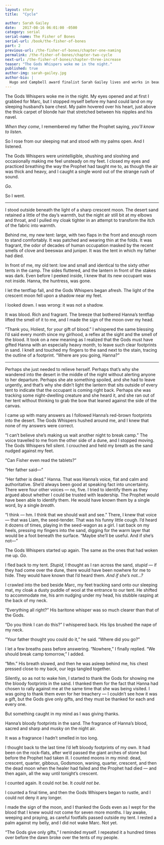 ```yaml
---
layout: story
title:  "Cycle"

author: Sarah Gailey
date:   2017-08-16 06:01:00 -0500
category: serial
serial-name: The Fisher of Bones
serial-url: /book/the-fisher-of-bones
part: 2
previous-url: /the-fisher-of-bones/chapter-one-naming
permalink: /the-fisher-of-bones/chapter-two-cycle
next-url: /the-fisher-of-bones/chapter-three-increase
teaser: "The Gods Whispers woke me in the night."
published: true
author-img: sarah-gailey.jpg
author-bio: |
  Hugo and Campbell award finalist Sarah Gailey lives and works in beautiful Portland, Oregon. Their nonfiction has been published by _Mashable_ and the _Boston Globe_, and their fiction has been published internationally. They are a regular contributor for _Tor.com_ and _Barnes & Noble_. You can find links to their work at [www.sarahgailey.com](http://www.sarahgailey.com). They tweet [@gaileyfrey](http://twitter.com/gaileyfrey).
---
```


The Gods Whispers woke me in the night. My eyes opened and at first I grabbed for Marc, but I stopped myself before my hand could land on my sleeping husband’s bare chest. My palm hovered over his heart, just above the thick carpet of blonde hair that stretched between his nipples and his navel.

*When they come*, I remembered my father the Prophet saying, *you’ll know to listen*.

So I rose from our sleeping mat and stood with my palms open. And I listened.

The Gods Whispers were unintelligible, shushing and sloshing and occasionally making me feel unsteady on my feet. I closed my eyes and practiced breathing the way the Prophet had taught me to, as though the air was thick and heavy, and I caught a single word out of the strange rush of sound.

*Go*.

So I went.

----

I stood outside beneath the light of a sharp crescent moon. The desert sand retained a little of the day’s warmth, but the night air still bit at my elbows and throat, and I pulled my cloak tighter in an attempt to transform the itch of the fabric into warmth.

Behind me, my new tent: large, with two flaps in the front and enough room to stand comfortably. It was patched and wearing thin at the folds. It was fragrant, the odor of decades of human occupation masked by the recent smells of clove and beeswax and juniper. It was the tent in which my father had died.

In front of me, my old tent: low and small and identical to the sixty other tents in the camp. The sides fluttered, and the lantern in front of the stakes was dark. Even before I peeked inside, I knew that its new occupant was not inside. Hanna, the huntress, was gone.

I let the tentflap fall, and the Gods Whispers began afresh. The light of the crescent moon fell upon a shadow near my feet.

I looked down. I was wrong: it was not a shadow.

It was blood. Rich and fragrant. The breeze that bothered Hanna’s tentflap lifted the smell of it to me, and I made the sign of the moon over my head.

“Thank you, Holiest, for your gift of blood.” I whispered the same blessing I’d said every month since my girlhood, a reflex at the sight and the smell of the blood. It took on a new meaning as I realized that the Gods must have gifted Hanna with an especially heavy month, to leave such clear footprints in sand. I knelt and touched my fingers to the sand next to the stain, tracing the outline of a footprint. “Where are you going, Hanna?”

----

Perhaps she just needed to relieve herself. Perhaps that’s why she wandered into the desert in the middle of the night without alerting anyone to her departure. Perhaps she ate something spoiled, and she had to leave urgently, and that’s why she didn’t light the lantern that sits outside of every tent to indicate that the occupant is coming right back. Perhaps she was tracking some night-dwelling creature and she heard it, and she ran out of her tent without thinking to grab the bow that leaned against the side of the canvas.

I came up with many answers as I followed Hanna’s red-brown footprints into the desert. The Gods Whispers hushed around me, and I knew that none of my answers were correct.

“I can’t believe she’s making us wait another night to break camp.” The voice travelled to me from the other side of a dune, and I stopped moving. The Gods Whispers fell silent. I crouched and held my breath as the sand nudged against my feet.

“Can Fisher even read the tablets?”

“Her father said—”

“Her father is dead.” Hanna. That was Hanna’s voice, flat and calm and authoritative. She’d always been good at speaking fact into uncertainty. There were four other voices — no, five. I tried to identify them as they argued about whether I could be trusted with leadership. The Prophet would have been able to identify them. He would have known them by a single word, by a single *breath*.

“I think — hm. I think that we should wait and see.” There, I knew that voice — that was Liam, the seed-tender. That was his funny little cough. I’d heard it dozens of times, playing in the seed-wagon as a girl. I sat back on my heels, pressing my fingers into the sand, digging for the warm layer that would be a foot beneath the surface. “Maybe she’ll be useful. And if she’s not—”

The Gods Whispers started up again. The same as the ones that had woken me up. *Go*.

I fled back to my tent. *Stupid*, I thought as I ran across the sand, *stupid* — if they had come over the dune, there would have been nowhere for me to hide. They would have known that I’d heard them. *And if she’s not…?*

I crawled into the bed beside Marc, my feet tracking sand onto our sleeping mat, my cloak a dusty puddle of wool at the entrance to our tent. He shifted to accommodate me, his arm nudging under my head, his stubble rasping at the back of my neck.

“Everything all right?” His baritone whisper was so much clearer than that of the Gods.

“Do you think I can do this?” I whispered back. His lips brushed the nape of my neck.

“Your father thought you could do it,” he said. “Where did you go?”

I let a few breaths pass before answering. “Nowhere,” I finally replied. “We should break camp tomorrow,” I added.

“Mm.” His breath slowed, and then he was asleep behind me, his chest pressed close to my back, our legs tangled together.

Silently, so as not to wake him, I started to thank the Gods for showing me the bloody footprints in the sand. I thanked them for the fact that Hanna had chosen to rally against me at the same time that she was being visited. I was going to thank them even for her treachery — I couldn’t see how it was a gift, but the Gods give only gifts, and they must be thanked for each and every one.

But something caught in my mind as I was giving thanks.

Hanna’s bloody footprints in the sand. The fragrance of Hanna’s blood, sacred and sharp and musky on the night air.

It was a fragrance I hadn’t smelled in too long.

I thought back to the last time I’d left bloody footprints of my own. It had been on the rock-flats, after we’d passed the giant arches of stone but before the Prophet had taken ill. I counted moons in my mind: dead, crescent, quarter, gibbous, Godsmoon, waning, quarter, crescent, and then the dead moon when the healer had failed and the Prophet had died — and then again, all the way until tonight’s crescent.

I counted again. It could not be. It *could not be*.

I counted a final time, and then the Gods Whispers began to rustle, and I could not deny it any longer.

I made the sign of the moon, and I thanked the Gods even as I wept for the blood that I knew would not come for seven more months. I lay awake, weeping and praying, as careful footfalls passed outside my tent. I rested a palm against my belly, and I did not wake Marc. Not yet.

“The Gods give only gifts,” I reminded myself. I repeated it a hundred times over before the dawn broke over the tents of my people.
